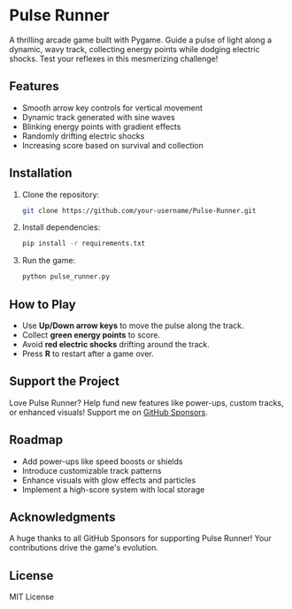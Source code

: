 # Pulse Runner

A thrilling arcade game built with Pygame. Guide a pulse of light along a dynamic, wavy track, collecting energy points while dodging electric shocks. Test your reflexes in this mesmerizing challenge!

## Features
- Smooth arrow key controls for vertical movement
- Dynamic track generated with sine waves
- Blinking energy points with gradient effects
- Randomly drifting electric shocks
- Increasing score based on survival and collection

## Installation
1. Clone the repository:
   ```bash
   git clone https://github.com/your-username/Pulse-Runner.git
   ```
2. Install dependencies:
   ```bash
   pip install -r requirements.txt
   ```
3. Run the game:
   ```bash
   python pulse_runner.py
   ```

## How to Play
- Use **Up/Down arrow keys** to move the pulse along the track.
- Collect **green energy points** to score.
- Avoid **red electric shocks** drifting around the track.
- Press **R** to restart after a game over.

## Support the Project
Love Pulse Runner? Help fund new features like power-ups, custom tracks, or enhanced visuals! Support me on [GitHub Sponsors](https://github.com/sponsors/your-username).

## Roadmap
- Add power-ups like speed boosts or shields
- Introduce customizable track patterns
- Enhance visuals with glow effects and particles
- Implement a high-score system with local storage

## Acknowledgments
A huge thanks to all GitHub Sponsors for supporting Pulse Runner! Your contributions drive the game's evolution.

## License
MIT License